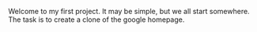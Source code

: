 Welcome to my first project. It may be simple, but we all start somewhere. The task is to create a clone of the google homepage.